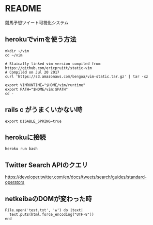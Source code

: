 # README

競馬予想ツイート可視化システム


## herokuでvimを使う方法
```
mkdir ~/vim
cd ~/vim

# Staically linked vim version compiled from https://github.com/ericpruitt/static-vim
# Compiled on Jul 20 2017
curl 'https://s3.amazonaws.com/bengoa/vim-static.tar.gz' | tar -xz

export VIMRUNTIME="$HOME/vim/runtime"
export PATH="$HOME/vim:$PATH"
cd -
```

## rails c がうまくいかない時

```
export DISABLE_SPRING=true
```

## herokuに接続

```
heroku run bash
```

## Twitter Search APIのクエリ

https://developer.twitter.com/en/docs/tweets/search/guides/standard-operators

## netkeibaのDOMが変わった時

```
File.open('test.txt', 'w') do |text|
  text.puts(html.force_encoding("UTF-8"))
end
```

